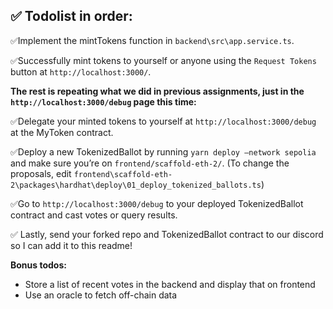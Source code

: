 ## ✅ Todolist in order:

✅Implement the mintTokens function in `backend\src\app.service.ts`.

✅Successfully mint tokens to yourself or anyone using the `Request Tokens` button at `http://localhost:3000/`.

**The rest is repeating what we did in previous assignments, just in the `http://localhost:3000/debug` page this time:**

✅Delegate your minted tokens to yourself at `http://localhost:3000/debug` at the MyToken contract.

✅Deploy a new TokenizedBallot by running `yarn deploy –network sepolia` and make sure you’re on `frontend/scaffold-eth-2/`. (To change the proposals, edit `frontend\scaffold-eth-2\packages\hardhat\deploy\01_deploy_tokenized_ballots.ts`)

✅Go to `http://localhost:3000/debug` to your deployed TokenizedBallot contract and cast votes or query results.

✅ Lastly, send your forked repo and TokenizedBallot contract to our discord so I can add it to this readme!

**Bonus todos:**

- Store a list of recent votes in the backend and display that on frontend
- Use an oracle to fetch off-chain data
